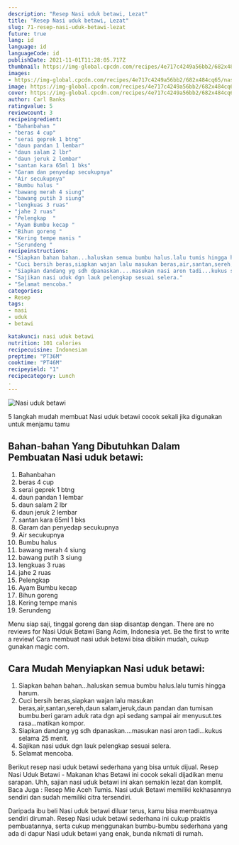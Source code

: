 ```yaml
---
description: "Resep Nasi uduk betawi, Lezat"
title: "Resep Nasi uduk betawi, Lezat"
slug: 71-resep-nasi-uduk-betawi-lezat
future: true
lang: id
language: id
languageCode: id
publishDate: 2021-11-01T11:28:05.717Z 
thumbnail: https://img-global.cpcdn.com/recipes/4e717c4249a56bb2/682x484cq65/nasi-uduk-betawi-foto-resep-utama.png
images:
- https://img-global.cpcdn.com/recipes/4e717c4249a56bb2/682x484cq65/nasi-uduk-betawi-foto-resep-utama.png
image: https://img-global.cpcdn.com/recipes/4e717c4249a56bb2/682x484cq65/nasi-uduk-betawi-foto-resep-utama.png
cover: https://img-global.cpcdn.com/recipes/4e717c4249a56bb2/682x484cq65/nasi-uduk-betawi-foto-resep-utama.png
author: Carl Banks
ratingvalue: 5
reviewcount: 3
recipeingredient:
- "Bahanbahan "
- "beras 4 cup"
- "serai geprek 1 btng"
- "daun pandan 1 lembar"
- "daun salam 2 lbr"
- "daun jeruk 2 lembar"
- "santan kara 65ml 1 bks"
- "Garam dan penyedap secukupnya"
- "Air secukupnya"
- "Bumbu halus "
- "bawang merah 4 siung"
- "bawang putih 3 siung"
- "lengkuas 3 ruas"
- "jahe 2 ruas"
- "Pelengkap  "
- "Ayam Bumbu kecap "
- "Bihun goreng "
- "Kering tempe manis "
- "Serundeng "
recipeinstructions:
- "Siapkan bahan bahan...haluskan semua bumbu halus.lalu tumis hingga harum."
- "Cuci bersih beras,siapkan wajan lalu masukan beras,air,santan,sereh,daun salam,jeruk,daun pandan dan tumisan bumbu.beri garam aduk rata dgn api sedang sampai air menyusut.tes rasa...matikan kompor."
- "Siapkan dandang yg sdh dpanaskan....masukan nasi aron tadi...kukus selama 25 menit."
- "Sajikan nasi uduk dgn lauk pelengkap sesuai selera."
- "Selamat mencoba."
categories:
- Resep
tags:
- nasi
- uduk
- betawi

katakunci: nasi uduk betawi 
nutrition: 101 calories
recipecuisine: Indonesian
preptime: "PT36M"
cooktime: "PT46M"
recipeyield: "1"
recipecategory: Lunch
. 
---
```



![Nasi uduk betawi](https://img-global.cpcdn.com/recipes/4e717c4249a56bb2/682x484cq65/nasi-uduk-betawi-foto-resep-utama.png)

5 langkah mudah membuat  Nasi uduk betawi cocok sekali jika digunakan untuk menjamu tamu

<!--inarticleads1-->

## Bahan-bahan Yang Dibutuhkan Dalam Pembuatan Nasi uduk betawi:

1. Bahanbahan 
1. beras 4 cup
1. serai geprek 1 btng
1. daun pandan 1 lembar
1. daun salam 2 lbr
1. daun jeruk 2 lembar
1. santan kara 65ml 1 bks
1. Garam dan penyedap secukupnya
1. Air secukupnya
1. Bumbu halus 
1. bawang merah 4 siung
1. bawang putih 3 siung
1. lengkuas 3 ruas
1. jahe 2 ruas
1. Pelengkap  
1. Ayam Bumbu kecap 
1. Bihun goreng 
1. Kering tempe manis 
1. Serundeng 

Menu siap saji, tinggal goreng dan siap disantap dengan. There are no reviews for Nasi Uduk Betawi Bang Acim, Indonesia yet. Be the first to write a review! Cara membuat nasi uduk betawi bisa dibikin mudah, cukup gunakan magic com. 

<!--inarticleads2-->

## Cara Mudah Menyiapkan Nasi uduk betawi:

1. Siapkan bahan bahan...haluskan semua bumbu halus.lalu tumis hingga harum.
1. Cuci bersih beras,siapkan wajan lalu masukan beras,air,santan,sereh,daun salam,jeruk,daun pandan dan tumisan bumbu.beri garam aduk rata dgn api sedang sampai air menyusut.tes rasa...matikan kompor.
1. Siapkan dandang yg sdh dpanaskan....masukan nasi aron tadi...kukus selama 25 menit.
1. Sajikan nasi uduk dgn lauk pelengkap sesuai selera.
1. Selamat mencoba.


Berikut resep nasi uduk betawi sederhana yang bisa untuk dijual. Resep Nasi Uduk Betawi - Makanan khas Betawi ini cocok sekali dijadikan menu sarapan. Uhh, sajian nasi uduk betawi ini akan semakin lezat dan komplit. Baca Juga : Resep Mie Aceh Tumis. Nasi uduk Betawi memiliki kekhasannya sendiri dan sudah memiliki citra tersendiri. 

Daripada ibu beli  Nasi uduk betawi  diluar terus, kamu  bisa membuatnya sendiri dirumah. Resep  Nasi uduk betawi  sederhana ini cukup praktis pembuatannya, serta cukup menggunakan bumbu-bumbu sederhana yang ada di dapur  Nasi uduk betawi  yang enak, bunda nikmati di rumah.
